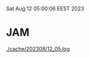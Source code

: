 Sat Aug 12 05:00:06 EEST 2023
# JAM
<a href='./cache/202308/12_05.log'>./cache/202308/12_05.log</a>
